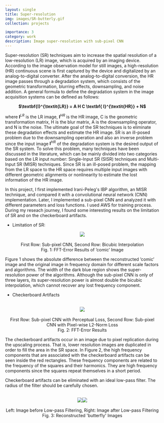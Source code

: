 ```yaml
---
layout: single
title: Super-resolution
img: images/SR-butterly.gif
collection: projects

importance: 3
category: work
description: Image super-resolution with sub-pixel CNN
---
```


Super-resolution (SR) techniques aim to increase the spatial resolution of a low-resolution (LR) image, which is acquired by an imaging device. According to the image observation model for still images, a high-resolution (HR) continuous scene is first captured by the device and digitalized by an analog-to-digital converter. After the analog-to-digital conversion, the HR image passes through a degradation system, which consists of the geometric transformation, blurring effects, downsampling, and noise addition. A general formula to define the degradation system in the image acquisition systems can be defined as follows:
<p align="center">
  <b>$\textbf{I}^{\textit{LR}} = A H C \textbf{ I}^{\textit{HR}} + N$</b><br>
</p>
                         
where $\textbf{I}^{\textit{LR}}$ is the LR image, $\textbf{I}^{\textit{HR}}$ is the HR image, C is the geometric transformation matrix, H is the blur matrix, A is the downsampling operator, and N is the noise. The ultimate goal of the SR techniques is to eliminate these degradation effects and estimate the HR image. SR is an ill-posed problem due to the downsampling operation and also an inverse problem since the input image $\textbf{I}^{\textit{HR}}$ of the degradation system is the desired output of the SR system. To solve this problem, many techniques have been discussed in the literature, which can be mainly divided into two categories based on the LR input number: Single-Input SR (SISR) techniques and Multi-Input SR (MISR) techniques. Since SR is an ill-posed problem, the mapping from the LR space to the HR space requires multiple input images with different geometric alignments or nonlinearity to estimate the lost information of the HR image.

In this project, I first implemented Irani-Peleg's IBP algorithm, an MISR technique, and compared it with a convolutional neural network (CNN) implementation. Later, I implemented a sub-pixel CNN and analyzed it with different parameters and loss functions. I used AWS for training process. During my reseach journey, I found some interesting results on the limitation of SR and on the checkerboard artifacts.
* Limitation of SR:
<p align="center">
  <img src='/images/SR-power.png'/><br/>
  <br/>First Row: Sub-pixel CNN, Second Row: Bicubic Interpolation<br/>
  Fig. 1: FFT-Error Results of ’comic’ Image<br/>
</p>
Figure 1 shows the absolute difference between the reconstructed ’comic’ image and the original image in frequency domain for different scale factors and algorithms. The width of the dark blue region shows the super-resolution power of the algorithms. Although the sub-pixel CNN is only of three layers, its super-resolution power is almost double the bicubic interpolation, which cannot recover any lost frequency component.

* Checkerboard Artifacts
<p align="center">
  <br/><img src='/images/ca.png'/><br/>
  <br/>First Row: Sub-pixel CNN with Perceptual Loss, Second Row: Sub-pixel CNN with Pixel-wise L2-Norm Loss<br/>
  Fig. 2: FFT-Error Results<br/>
</p>
The checkerboard artifacts occur in an image due to pixel replication during the upscaling process. That is, lower resolution images are duplicated in order to fill the area in the SR space. In Figure 2, the high frequency components that are associated with the checkerboard artifacts can be seen inside the red rectangles. These frequency components are related to the frequency of the squares and their harmonics. They are high frequency components since the squares repeat themselves in a short period. 

Checkerboard artifacts can be eliminated with an ideal low-pass filter. The radius of the filter should be carefully chosen. 
<p align="center">
  <br/><img src='/images/cali.png'/><img src='/images/casiz.png'/><br/>
  <br/>Left: Image before Low-pass Filtering, Right: Image after Low-pass Filtering<br/>
  Fig. 3: Reconstructed 'butterfly' Images<br/>
</p>

<!-- excerpt: "Spatial Resolution Enhancement of Images with Linear and Learning-based Techniques<br/><img src='/images/SR_portfolio.png'/><br/> Original and Reconstructed Images (Scale Factor in order: 2, 3, 4)" -->
<!-- <br/> -->
